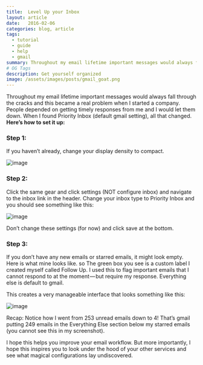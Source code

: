```yaml
---
title:  Level Up your Inbox
layout: article
date:   2016-02-06
categories: blog, article
tags:
  - tutorial
  - guide
  - help
  - gmail
summary: Throughout my email lifetime important messages would always fall through the cracks and this became a real problem when I started a company. People depended on getting timely responses from me and I would let them down. When I found Priority Inbox (default gmail setting), all that changed. [...]
# OG Tags
description: Get yourself organized
image: /assets/images/posts/gmail_goat.png 
---
```



Throughout my email lifetime important messages would always fall through the cracks and this became a real problem when I started a company. People depended on getting timely responses from me and I would let them down. When I found Priority Inbox (default gmail setting), all that changed.
<b>Here’s how to set it up:</b>

### Step 1:
If you haven’t already, change your display density to compact.

![image](https://cdn-images-1.medium.com/max/1600/1*ggJEjE-olGDZZamxxN7tFg.jpeg)


### Step 2:
Click the same gear and click settings (NOT configure inbox) and navigate to the inbox link in the header. Change your inbox type to Priority Inbox and you should see something like this:

![image](https://cdn-images-1.medium.com/max/1600/1*xc1HFvohmz7Ti26LZiyFgg.png)

Don’t change these settings (for now) and click save at the bottom.

### Step 3:
If you don’t have any new emails or starred emails, it might look empty. Here is what mine looks like. so The green box you see is a custom label I created myself called Follow Up. I used this to flag important emails that I cannot respond to at the moment — but require my response. Everything else is default to gmail.

This creates a very manageable interface that looks something like this:

![image](https://cdn-images-1.medium.com/max/1600/1*U30mDSdJudjctDktBjHLag.png)

Recap:
Notice how I went from 253 unread emails down to 4! That’s gmail putting 249 emails in the Everything Else section below my starred emails (you cannot see this in my screenshot).

I hope this helps you improve your email workflow. But more importantly, I hope this inspires you to look under the hood of your other services and see what magical configurations lay undiscovered.
